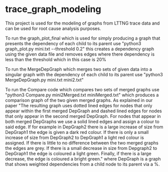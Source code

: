 # trace_graph_modeling
This project is used for the modeling of graphs from LTTNG trace data and can be used for root cause analysis purposes. 

To run the graph_plot_final which is used for simply producing a graph that presents the dependency of each child to its parent use "python3 graph_plot.py mini.txt --threshold 0.2" this creates a dependency graph using the given data file and removes edges where there dependency is less than the threshold which in this case is 20%

To run the MergeDepGraph which merges two sets of given data into a singular graph with the dependency of each child to its parent use "python3 MergeDepGraph.py mini.txt mini2.txt"

To run the Compare code which compares two sets of merged graphs use "python3 Compare.py mini2Merged.txt miniMerged.txt" which produces a comparison graph of the two given merged graphs. As explained in our paper "The resulting graph uses dotted lined edges for nodes that only appear within the first merged DepGraph and dashed lined edges for nodes that only appear in the second merged DepGraph. For nodes that appear in both merged DepGraphs we use a solid lined edges and assign a colour to said edge. If for example in DepGraph2 there is a large increase of size from DepGraph1 the edge is given a dark red colour. If there is only a small increase of size from DepGraph2 to DepGraph1 a light red colour is assigned. If there is little to no difference between the two merged graphs the edges are grey. If there is a small decrease in size from Depgraph2 to DepGraph1 the edge is coloured a light green. Finally, if there is a large decrease, the edge is coloured a bright green." where DepGraph is a graph that shows weighted dependencies from a child node to its parent via a %.
